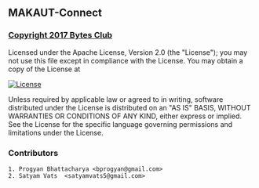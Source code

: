 ## MAKAUT-Connect

### [Copyright 2017 Bytes Club](https://github.com/BytesClub/MAKAUT-Connect/blob/master/LICENSE)

Licensed under the Apache License, Version 2.0 (the "License");
you may not use this file except in compliance with the License.
You may obtain a copy of the License at

[![License](https://img.shields.io/badge/License-Apache%202.0-blue.svg)](http://www.apache.org/licenses/LICENSE-2.0)

Unless required by applicable law or agreed to in writing, software
distributed under the License is distributed on an "AS IS" BASIS,
WITHOUT WARRANTIES OR CONDITIONS OF ANY KIND, either express or implied.
See the License for the specific language governing permissions and
limitations under the License.

### Contributors

	1. Progyan Bhattacharya	<bprogyan@gmail.com>
	2. Satyam Vats	<satyamvats5@gmail.com>